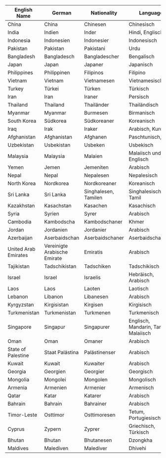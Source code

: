 
| English Name         | German                       | Nationality          | Language                             |
| -------------------- | ---------------------------- | -------------------- | ------------------------------------ |
| China                | China                        | Chinesen             | Chinesisch                           |
| India                | Indien                       | Inder                | Hindi, Englisch                      |
| Indonesia            | Indonesien                   | Indonesier           | Indonesisch                          |
| Pakistan             | Pakistan                     | Pakistani            | Urdu                                 |
| Bangladesh           | Bangladesch                  | Bangladescher        | Bengalisch                           |
| Japan                | Japan                        | Japaner              | Japanisch                            |
| Philippines          | Philippinen                  | Filipinos            | Filipino                             |
| Vietnam              | Vietnam                      | Vietnamesen          | Vietnamesisch                        |
| Turkey               | Türkei                       | Türken               | Türkisch                             |
| Iran                 | Iran                         | Iraner               | Persisch                             |
| Thailand             | Thailand                     | Thailänder           | Thailändisch                         |
| Myanmar              | Myanmar                      | Burmesen             | Birmanisch                           |
| South Korea          | Südkorea                     | Südkoreaner          | Koreanisch                           |
| Iraq                 | Irak                         | Iraker               | Arabisch, Kurdisch                   |
| Afghanistan          | Afghanistan                  | Afghanen             | Paschtunisch, Dari                   |
| Uzbekistan           | Usbekistan                   | Usbeken              | Usbekisch                            |
| Malaysia             | Malaysia                     | Malaien              | Malaiisch und Englisch               |
| Yemen                | Jemen                        | Jemeniten            | Arabisch                             |
| Nepal                | Nepal                        | Nepalesen            | Nepalesisch                          |
| North Korea          | Nordkorea                    | Nordkoreaner         | Koreanisch                           |
| Sri Lanka            | Sri Lanka                    | Singhalesen, Tamilen | Singhalesisch, Tamil                 |
| Kazakhstan           | Kasachstan                   | Kasachen             | Kasachisch                           |
| Syria                | Syrien                       | Syrer                | Arabisch                             |
| Cambodia             | Kambodscha                   | Kambodschaner        | Khmer                                |
| Jordan               | Jordanien                    | Jordanier            | Arabisch                             |
| Azerbaijan           | Aserbaidschan                | Aserbaidschaner      | Aserbaidschanisch                    |
| United Arab Emirates | Vereinigte Arabische Emirate | Emiratis             | Arabisch                             |
| Tajikistan           | Tadschikistan                | Tadschiken           | Tadschikisch                         |
| Israel               | Israel                       | Israelis             | Hebräisch, Arabisch                  |
| Laos                 | Laos                         | Laoten               | Laotisch                             |
| Lebanon              | Libanon                      | Libanesen            | Arabisch                             |
| Kyrgyzstan           | Kirgisistan                  | Kirgisen             | Kirgisisch                           |
| Turkmenistan         | Turkmenistan                 | Turkmenen            | Turkmenisch                          |
| Singapore            | Singapur                     | Singapurer           | Englisch, Mandarin, Tamil, Malaiisch |
| Oman                 | Oman                         | Omaner               | Arabisch                             |
| State of Palestine   | Staat Palästina              | Palästinenser        | Arabisch                             |
| Kuwait               | Kuwait                       | Kuwaiter             | Arabisch                             |
| Georgia              | Georgien                     | Georgier             | Georgisch                            |
| Mongolia             | Mongolei                     | Mongolen             | Mongolisch                           |
| Armenia              | Armenien                     | Armenier             | Armenisch                            |
| Qatar                | Katar                        | Katarer              | Arabisch                             |
| Bahrain              | Bahrain                      | Bahrainer            | Arabisch                             |
| Timor-Leste          | Osttimor                     | Osttimoresen         | Tetum, Portugiesisch                 |
| Cyprus               | Zypern                       | Zyprer               | Griechisch, Türkisch                 |
| Bhutan               | Bhutan                       | Bhutanesen           | Dzongkha                             |
| Maldives             | Malediven                    | Malediver            | Dhivehi                              |
